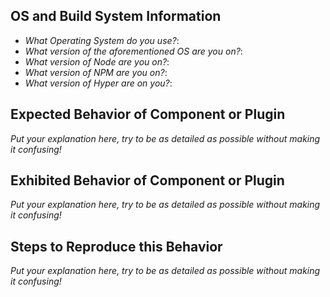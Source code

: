 ## OS and Build System Information

- *What Operating System do you use?*:
- *What version of the aforementioned OS are you on?*:
- *What version of Node are you on?*:
- *What version of NPM are you on?*:
- *What version of Hyper are on you?*:



## Expected Behavior of Component or Plugin

*Put your explanation here, try to be as detailed as possible without making it confusing!*



## Exhibited Behavior of Component or Plugin

*Put your explanation here, try to be as detailed as possible without making it confusing!*



## Steps to Reproduce this Behavior

*Put your explanation here, try to be as detailed as possible without making it confusing!*
